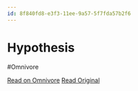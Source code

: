 ```yaml
---
id: 8f840fd8-e3f3-11ee-9a57-5f7fda57b2f6
---
```


# Hypothesis
#Omnivore

[Read on Omnivore](https://omnivore.app/me/hypothesis-18e49c417e8)
[Read Original](https://hypothes.is/a/P4YKduPqEe6QXev4kdemxA)

